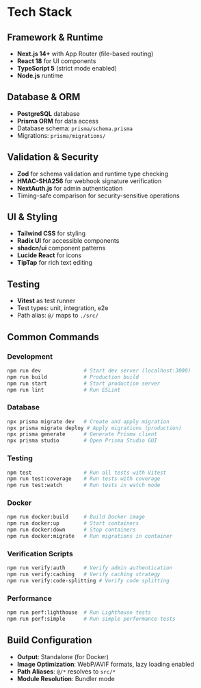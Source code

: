 # Tech Stack

## Framework & Runtime

- **Next.js 14+** with App Router (file-based routing)
- **React 18** for UI components
- **TypeScript 5** (strict mode enabled)
- **Node.js** runtime

## Database & ORM

- **PostgreSQL** database
- **Prisma ORM** for data access
- Database schema: `prisma/schema.prisma`
- Migrations: `prisma/migrations/`

## Validation & Security

- **Zod** for schema validation and runtime type checking
- **HMAC-SHA256** for webhook signature verification
- **NextAuth.js** for admin authentication
- Timing-safe comparison for security-sensitive operations

## UI & Styling

- **Tailwind CSS** for styling
- **Radix UI** for accessible components
- **shadcn/ui** component patterns
- **Lucide React** for icons
- **TipTap** for rich text editing

## Testing

- **Vitest** as test runner
- Test types: unit, integration, e2e
- Path alias: `@/` maps to `./src/`

## Common Commands

### Development
```bash
npm run dev              # Start dev server (localhost:3000)
npm run build            # Production build
npm run start            # Start production server
npm run lint             # Run ESLint
```

### Database
```bash
npx prisma migrate dev   # Create and apply migration
npx prisma migrate deploy # Apply migrations (production)
npx prisma generate      # Generate Prisma client
npx prisma studio        # Open Prisma Studio GUI
```

### Testing
```bash
npm test                 # Run all tests with Vitest
npm run test:coverage    # Run tests with coverage
npm run test:watch       # Run tests in watch mode
```

### Docker
```bash
npm run docker:build     # Build Docker image
npm run docker:up        # Start containers
npm run docker:down      # Stop containers
npm run docker:migrate   # Run migrations in container
```

### Verification Scripts
```bash
npm run verify:auth      # Verify admin authentication
npm run verify:caching   # Verify caching strategy
npm run verify:code-splitting # Verify code splitting
```

### Performance
```bash
npm run perf:lighthouse  # Run Lighthouse tests
npm run perf:simple      # Run simple performance tests
```

## Build Configuration

- **Output**: Standalone (for Docker)
- **Image Optimization**: WebP/AVIF formats, lazy loading enabled
- **Path Aliases**: `@/*` resolves to `src/*`
- **Module Resolution**: Bundler mode
